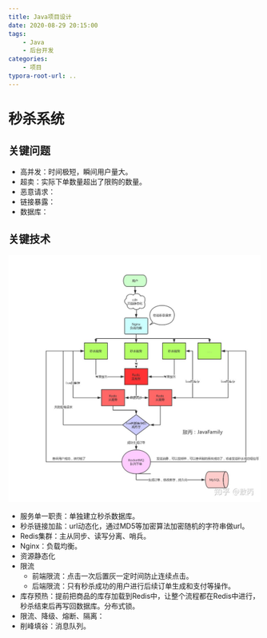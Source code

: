 ```yaml
---
title: Java项目设计
date: 2020-08-29 20:15:00
tags: 
	- Java
	- 后台开发
categories:
	- 项目
typora-root-url: ..
---
```




<!--more-->

# 秒杀系统

## 关键问题

- 高并发：时间极短，瞬间用户量大。
- 超卖：实际下单数量超出了限购的数量。
- 恶意请求：
- 链接暴露：
- 数据库：

## 关键技术

![preview](/images/Java%E9%A1%B9%E7%9B%AE%E8%AE%BE%E8%AE%A1/v2-8aade443815c569af8599b0683e04b69_r.jpg)

- 服务单一职责：单独建立秒杀数据库。
- 秒杀链接加盐：url动态化，通过MD5等加密算法加密随机的字符串做url。
- Redis集群：主从同步、读写分离、哨兵。
- Nginx：负载均衡。
- 资源静态化
- 限流
  - 前端限流：点击一次后置灰一定时间防止连续点击。
  - 后端限流：只有秒杀成功的用户进行后续订单生成和支付等操作。
- 库存预热：提前把商品的库存加载到Redis中，让整个流程都在Redis中进行，秒杀结束后再写回数据库。分布式锁。
- 限流、降级、熔断、隔离：
- 削峰填谷：消息队列。